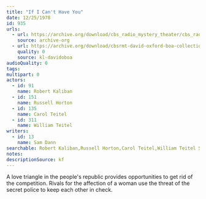 ```yaml
---
title: "If I Can't Have You"
date: 12/25/1978
id: 935
urls: 
  - url: https://archive.org/download/cbs_radio_mystery_theater/cbs_radio_mystery_theater-0901-0950.zip/cbs_radio_mystery_theater-0901-0950%2Fcbsrmt_0935_if_i_cant_have_you.mp3
    source: archive-org
  - url: https://archive.org/download/cbsrmt-david-oxford-boa-collection/CBSRMT-781225-0935-repeated-790705-If-I-Can't-Have-You-(128-44)_KQV-{BoA}.mp3
    quality: 0
    source: kl-davidoboa
audioQuality: 0
tags: 
multipart: 0
actors:  
  - id: 91
    name: Robert Kaliban  
  - id: 151
    name: Russell Horton  
  - id: 135
    name: Carol Teitel  
  - id: 311
    name: William Teitel
writers:  
  - id: 13
    name: Sam Dann
searchable: Robert Kaliban,Russell Horton,Carol Teitel,William Teitel Sam Dann
notes: 
descriptionSource: kf
---
```

A love triangle in the people's republic provides opportunities to get rid of the competition. Rivals for the affection of a woman use the threat of the secret police to keep each other in check.